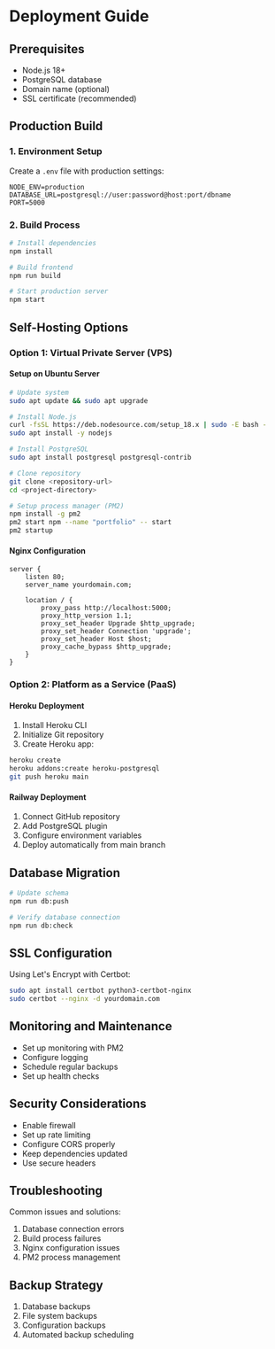 # Deployment Guide

## Prerequisites
- Node.js 18+
- PostgreSQL database
- Domain name (optional)
- SSL certificate (recommended)

## Production Build

### 1. Environment Setup
Create a `.env` file with production settings:
```env
NODE_ENV=production
DATABASE_URL=postgresql://user:password@host:port/dbname
PORT=5000
```

### 2. Build Process
```bash
# Install dependencies
npm install

# Build frontend
npm run build

# Start production server
npm start
```

## Self-Hosting Options

### Option 1: Virtual Private Server (VPS)

#### Setup on Ubuntu Server
```bash
# Update system
sudo apt update && sudo apt upgrade

# Install Node.js
curl -fsSL https://deb.nodesource.com/setup_18.x | sudo -E bash -
sudo apt install -y nodejs

# Install PostgreSQL
sudo apt install postgresql postgresql-contrib

# Clone repository
git clone <repository-url>
cd <project-directory>

# Setup process manager (PM2)
npm install -g pm2
pm2 start npm --name "portfolio" -- start
pm2 startup
```

#### Nginx Configuration
```nginx
server {
    listen 80;
    server_name yourdomain.com;

    location / {
        proxy_pass http://localhost:5000;
        proxy_http_version 1.1;
        proxy_set_header Upgrade $http_upgrade;
        proxy_set_header Connection 'upgrade';
        proxy_set_header Host $host;
        proxy_cache_bypass $http_upgrade;
    }
}
```

### Option 2: Platform as a Service (PaaS)

#### Heroku Deployment
1. Install Heroku CLI
2. Initialize Git repository
3. Create Heroku app:
```bash
heroku create
heroku addons:create heroku-postgresql
git push heroku main
```

#### Railway Deployment
1. Connect GitHub repository
2. Add PostgreSQL plugin
3. Configure environment variables
4. Deploy automatically from main branch

## Database Migration
```bash
# Update schema
npm run db:push

# Verify database connection
npm run db:check
```

## SSL Configuration
Using Let's Encrypt with Certbot:
```bash
sudo apt install certbot python3-certbot-nginx
sudo certbot --nginx -d yourdomain.com
```

## Monitoring and Maintenance
- Set up monitoring with PM2
- Configure logging
- Schedule regular backups
- Set up health checks

## Security Considerations
- Enable firewall
- Set up rate limiting
- Configure CORS properly
- Keep dependencies updated
- Use secure headers

## Troubleshooting
Common issues and solutions:
1. Database connection errors
2. Build process failures
3. Nginx configuration issues
4. PM2 process management

## Backup Strategy
1. Database backups
2. File system backups
3. Configuration backups
4. Automated backup scheduling
